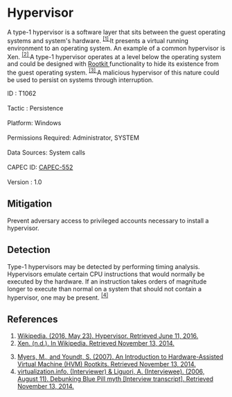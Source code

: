 <div class="container-fluid">
 <h1>
  Hypervisor
 </h1>
 <div class="row">
  <div class="col-md-8 description-body">
   <p>
    A type-1 hypervisor is a software layer that sits between the guest operating systems and system's hardware.
    <span class="scite-citeref-number" data-reference="Wikipedia Hypervisor" id="scite-ref-1-a">
     <sup>
      <a aria-describedby="qtip-0" data-hasqtip="0" href="https://en.wikipedia.org/wiki/Hypervisor" target="_blank">
       [1]
      </a>
     </sup>
    </span>
    It presents a virtual running environment to an operating system. An example of a common hypervisor is Xen.
    <span class="scite-citeref-number" data-reference="Wikipedia Xen" id="scite-ref-2-a">
     <sup>
      <a aria-describedby="qtip-1" data-hasqtip="1" href="http://en.wikipedia.org/wiki/Xen" target="_blank">
       [2]
      </a>
     </sup>
    </span>
    A type-1 hypervisor operates at a level below the operating system and could be designed with
    <a href="https://attack.mitre.org/techniques/T1014">
     Rootkit
    </a>
    functionality to hide its existence from the guest operating system.
    <span class="scite-citeref-number" data-reference="Myers 2007" id="scite-ref-3-a">
     <sup>
      <a aria-describedby="qtip-2" data-hasqtip="2" href="http://citeseerx.ist.psu.edu/viewdoc/download?doi=10.1.1.90.8832&amp;rep=rep1&amp;type=pdf" target="_blank">
       [3]
      </a>
     </sup>
    </span>
    A malicious hypervisor of this nature could be used to persist on systems through interruption.
   </p>
  </div>
  <div class="col-md-4">
   <div class="card">
    <div class="card-body">
     <div class="card-data">
      <span class="h5 card-title">
       ID
      </span>
      : T1062
      <br/>
      <br/>
     </div>
     <div class="card-data">
      <span class="h5 card-title">
      </span>
     </div>
     <div class="card-data">
      <span class="h5 card-title">
       Tactic
      </span>
      : Persistence
      <br/>
      <br/>
     </div>
     <div class="card-data">
      <span class="h5 card-title">
       Platform:
      </span>
      Windows
      <br/>
      <br/>
     </div>
     <div class="card-data">
      <span class="h5 card-title">
      </span>
     </div>
     <div class="card-data">
      <span class="h5 card-title">
       Permissions Required:
      </span>
      Administrator, SYSTEM
      <br/>
      <br/>
     </div>
     <div class="card-data">
      <span class="h5 card-title">
      </span>
     </div>
     <div class="card-data">
      <span class="h5 card-title">
       Data Sources:
      </span>
      System calls
      <br/>
      <br/>
     </div>
     <div class="card-data">
      <span class="h5 card-title">
      </span>
     </div>
     <div class="card-data">
      <span class="h5 card-title">
      </span>
     </div>
     <div class="card-data">
      <span class="h5 card-title">
      </span>
     </div>
     <div class="card-data">
      <span class="h5 card-title">
      </span>
     </div>
     <div class="card-data">
      <span class="h5 card-title">
       CAPEC ID:
      </span>
      <a href="https://capec.mitre.org/data/definitions/552.html" target="_blank">
       CAPEC-552
      </a>
      <br/>
      <br/>
     </div>
     <div class="card-data">
      <span class="h5 card-title">
      </span>
     </div>
     <div class="card-data">
      <span class="h5 card-title">
      </span>
     </div>
     <div class="card-data">
      <span class="h5 card-title">
       Version
      </span>
      : 1.0
     </div>
    </div>
   </div>
  </div>
 </div>
 <h2 class="pt-3" id="mitigation">
  Mitigation
 </h2>
 <p>
  Prevent adversary access to privileged accounts necessary to install a hypervisor.
 </p>
 <h2 class="pt-3" id="detection">
  Detection
 </h2>
 <p>
  Type-1 hypervisors may be detected by performing timing analysis. Hypervisors emulate certain CPU instructions that would normally be executed by the hardware. If an instruction takes orders of magnitude longer to execute than normal on a system that should not contain a hypervisor, one may be present.
  <span class="scite-citeref-number" data-reference="virtualization.info 2006" id="scite-ref-4-a">
   <sup>
    <a aria-describedby="qtip-3" data-hasqtip="3" href="http://virtualization.info/en/news/2006/08/debunking-blue-pill-myth.html" target="_blank">
     [4]
    </a>
   </sup>
  </span>
 </p>
 <h2 class="pt-3" id="references">
  References
 </h2>
 <div class="row">
  <div class="col">
   <ol>
    <li>
     <span class="scite-citation" id="scite-1">
      <span class="scite-citation-text">
       <a class="external text" href="https://en.wikipedia.org/wiki/Hypervisor" name="scite-1" rel="nofollow" target="_blank">
        Wikipedia. (2016, May 23). Hypervisor. Retrieved June 11, 2016.
       </a>
      </span>
     </span>
    </li>
    <li>
     <span class="scite-citation" id="scite-2">
      <span class="scite-citation-text">
       <a class="external text" href="http://en.wikipedia.org/wiki/Xen" name="scite-2" rel="nofollow" target="_blank">
        Xen. (n.d.). In Wikipedia. Retrieved November 13, 2014.
       </a>
      </span>
     </span>
    </li>
   </ol>
  </div>
  <div class="col">
   <ol start="3.0">
    <li>
     <span class="scite-citation" id="scite-3">
      <span class="scite-citation-text">
       <a class="external text" href="http://citeseerx.ist.psu.edu/viewdoc/download?doi=10.1.1.90.8832&amp;rep=rep1&amp;type=pdf" name="scite-3" rel="nofollow" target="_blank">
        Myers, M., and Youndt, S. (2007). An Introduction to Hardware-Assisted Virtual Machine (HVM) Rootkits. Retrieved November 13, 2014.
       </a>
      </span>
     </span>
    </li>
    <li>
     <span class="scite-citation" id="scite-4">
      <span class="scite-citation-text">
       <a class="external text" href="http://virtualization.info/en/news/2006/08/debunking-blue-pill-myth.html" name="scite-4" rel="nofollow" target="_blank">
        virtualization.info. (Interviewer) &amp; Liguori, A. (Interviewee). (2006, August 11). Debunking Blue Pill myth [Interview transcript]. Retrieved November 13, 2014.
       </a>
      </span>
     </span>
    </li>
   </ol>
  </div>
 </div>
</div>
